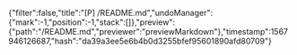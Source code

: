 {"filter":false,"title":"[P] /README.md","undoManager":{"mark":-1,"position":-1,"stack":[]},"preview":{"path":"/README.md","previewer":"previewMarkdown"},"timestamp":1567946126687,"hash":"da39a3ee5e6b4b0d3255bfef95601890afd80709"}